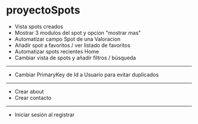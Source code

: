 # proyectoSpots

- Vista spots creados
- Mostrar 3 modulos del spot y opcion "mostrar mas"
- Automatizar campo Spot de una Valoracion
- Añadir spot a favoritos / ver listado de favoritos
- Automatizar spots recientes Home
- Cambiar vista de spots y añadir filtros / búsqueda

---
- Cambiar PrimaryKey de Id a Usuario para evitar duplicados
---
- Crear about
- Crear contacto
---
- Iniciar sesión al registrar
